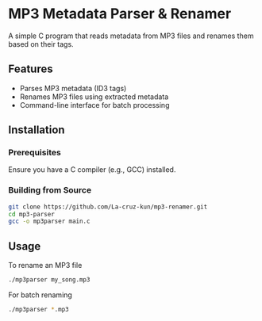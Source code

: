 # MP3 Metadata Parser & Renamer  

A simple C program that reads metadata from MP3 files and renames them based on their tags.

## Features  
- Parses MP3 metadata (ID3 tags)  
- Renames MP3 files using extracted metadata  
- Command-line interface for batch processing  

## Installation  
### Prerequisites  
Ensure you have a C compiler (e.g., GCC) installed.  

### Building from Source  
```bash
git clone https://github.com/La-cruz-kun/mp3-renamer.git
cd mp3-parser  
gcc -o mp3parser main.c
```

## Usage
To rename an MP3 file
```bash
./mp3parser my_song.mp3
```
For batch renaming 
```bash
./mp3parser *.mp3
```
